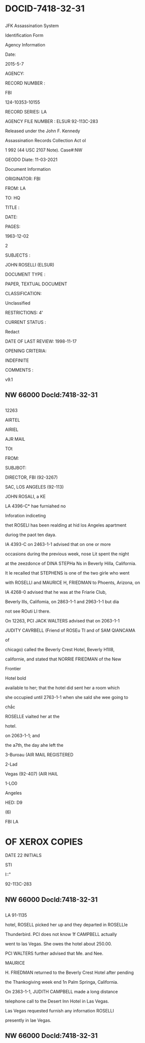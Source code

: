 # DOCID-7418-32-31

##
JFK Assassination System

Identification Form

Agency Information

Date:

2015-5-7

AGENCY:

RECORD NUMBER :

FBI

124-10353-10155

RECORD SERIES: LA

AGENCY FILE NUMBER : ELSUR 92-113C-283

Released under the John F. Kennedy

Assassination Records Collection Act ol

1 992 (44 USC 2107 Note). Case#:NW

GEODO Diate: 11-03-2021

Document Information

ORIGINATOR: FBI

FROM: LA

TO: HQ

TITLE :

DATE:

PAGES:

1963-12-02

2

SUBJECTS :

JOHN ROSELLI (ELSUR)

DOCUMENT TYPE :

PAPER, TEXTUAL DOCUMENT

CLASSIFICATION:

Unclassified

RESTRICTIONS: 4'

CURRENT STATUS :

Redact

DATE OF LAST REVIEW: 1998-11-17

OPENING CRITERIA:

INDEFINITE

COMMENTS :

v9.1

NW 66000 Docld:7418-32-31
---

##
12263

AIRTEL

AIRIEL

AJR MAIL

TOt

FROM:

SUBJBOT:

DIRECTOR, FBI (92-3267)

SAC, LOS ANGELES (92-113)

JOHN ROSALI, a KE

LA 4396-C* hae furniahed no

Inforation indiceting

thet ROSELI has been realding at hid los Angeles apartment

duriog the paot ten daya.

IA 4393-C on 2463-1-1 advised that on one or more

occasions during the previous week, nose Lit spent the night

at the zeezdonce of DINA STEPHa Ns in Beverly Hilla, California.

It le recalled that STEPHENS is one of the two girle who went

with ROSELLI and MAURICE H, FRIEDMAN to Phoents, Arizona, on

IA 4268-0 advised that he was at the Friarie Club,

Beverly Ills, Califomia, on 2863-1-1 and 2963-1-1 but dia

not see ROuti LI there.

On 12263, PCI JACK WALTERS advised that on 2063-1-1

JUDITY CAVRBELL (Friend of ROSEu TI and of SAM QIANCAMA

of

chicago) called the Beverly Crest Hotel, Beverly H1ll8,

californie, and stated that NORRIE FRIEDMAN of the New

Frontier

Hotel bold

available to her; that the hotel did sent her a room which

she occupied until 2763-1-1 when she sald she wee going to

chắc

ROSELLE vialted her at the

hotel.

on 2063-1-1; and

the a7th, the day ahe left the

3-Buroau (AIR MAIL REGISTERED

2-Lad

Vegas (92-407) (AIR HAIL

1-LO0

Angeles

HED: D9

(6)

FBI LA

# OF XEROX COPIES

DATE 22 INITIALS

STI

I::"

92-113C-283

NW 66000 Docld:7418-32-31
---

##
LA 91-1135

hotel, ROSELL picked her up and they departed in ROSELLIe

Thunderbird. PCI does not know 1f CAMPBELL actually

went to las Vegas. She owes the hotel about 250.00.

PCI WALTERS further advised that Me. and Nee.

MAURICE

H. FRIEDMAN returned to the Beverly Crest Hotel after pending

the Thankogiving week end 1n Palm Springa, California.

On 2363-1-1, JUDITH CAMPBELL made a long distance

telephone call to the Desert Inn Hotel in Las Vegas.

Las Vegas requested furnish any infornation ROSELLI

presently in lae Vegas.

NW 66000 Docld:7418-32-31
---

